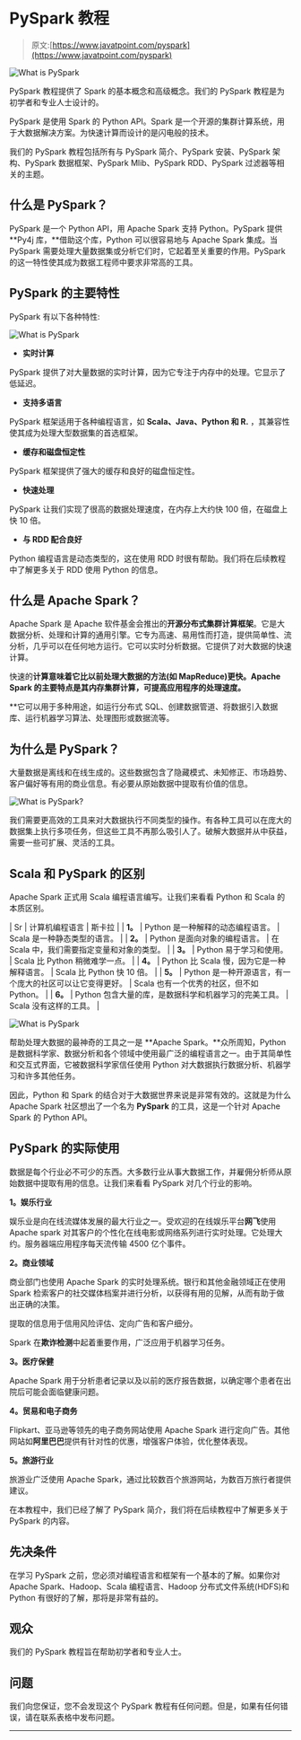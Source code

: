 # PySpark 教程

> 原文:[https://www.javatpoint.com/pyspark](https://www.javatpoint.com/pyspark)

![What is PySpark](../Images/f50c2516c59c4a4243e7bb961921a082.png)

PySpark 教程提供了 Spark 的基本概念和高级概念。我们的 PySpark 教程是为初学者和专业人士设计的。

PySpark 是使用 Spark 的 Python API。Spark 是一个开源的集群计算系统，用于大数据解决方案。为快速计算而设计的是闪电般的技术。

我们的 PySpark 教程包括所有与 PySpark 简介、PySpark 安装、PySpark 架构、PySpark 数据框架、PySpark Mlib、PySpark RDD、PySpark 过滤器等相关的主题。

## 什么是 PySpark？

PySpark 是一个 Python API，用 Apache Spark 支持 Python。PySpark 提供 **Py4j 库，**借助这个库，Python 可以很容易地与 Apache Spark 集成。当 PySpark 需要处理大量数据集或分析它们时，它起着至关重要的作用。PySpark 的这一特性使其成为数据工程师中要求非常高的工具。

## PySpark 的主要特性

PySpark 有以下各种特性:

![What is PySpark](../Images/f978e8820d2dd3896914b6711cd6b1a3.png)

*   **实时计算**

PySpark 提供了对大量数据的实时计算，因为它专注于内存中的处理。它显示了低延迟。

*   **支持多语言**

PySpark 框架适用于各种编程语言，如 **Scala、Java、Python 和 R.** ，其兼容性使其成为处理大型数据集的首选框架。

*   **缓存和磁盘恒定性**

PySpark 框架提供了强大的缓存和良好的磁盘恒定性。

*   **快速处理**

PySpark 让我们实现了很高的数据处理速度，在内存上大约快 100 倍，在磁盘上快 10 倍。

*   **与 RDD 配合良好**

Python 编程语言是动态类型的，这在使用 RDD 时很有帮助。我们将在后续教程中了解更多关于 RDD 使用 Python 的信息。

## 什么是 Apache Spark？

Apache Spark 是 Apache 软件基金会推出的**开源分布式集群计算框架**。它是大数据分析、处理和计算的通用引擎。它专为高速、易用性而打造，提供简单性、流分析，几乎可以在任何地方运行。它可以实时分析数据。它提供了对大数据的快速计算。

快速的**计算意味着它比以前处理大数据的方法(如 **MapReduce)更快。**Apache Spark 的主要特点是其**内存集群**计算，可提高应用程序的处理速度。**

 **它可以用于多种用途，如运行分布式 SQL、创建数据管道、将数据引入数据库、运行机器学习算法、处理图形或数据流等。

## 为什么是 PySpark？

大量数据是离线和在线生成的。这些数据包含了隐藏模式、未知修正、市场趋势、客户偏好等有用的商业信息。有必要从原始数据中提取有价值的信息。

![What is PySpark?](../Images/104b7823f400342b87bbe70b588643a9.png)

我们需要更高效的工具来对大数据执行不同类型的操作。有各种工具可以在庞大的数据集上执行多项任务，但这些工具不再那么吸引人了。破解大数据并从中获益，需要一些可扩展、灵活的工具。

## Scala 和 PySpark 的区别

Apache Spark 正式用 Scala 编程语言编写。让我们来看看 Python 和 Scala 的本质区别。

| Sr | 计算机编程语言 | 斯卡拉 |
| **1。** | Python 是一种解释的动态编程语言。 | Scala 是一种静态类型的语言。 |
| **2。** | Python 是面向对象的编程语言。 | 在 Scala 中，我们需要指定变量和对象的类型。 |
| **3。** | Python 易于学习和使用。 | Scala 比 Python 稍微难学一点。 |
| **4。** | Python 比 Scala 慢，因为它是一种解释语言。 | Scala 比 Python 快 10 倍。 |
| **5。** | Python 是一种开源语言，有一个庞大的社区可以让它变得更好。 | Scala 也有一个优秀的社区，但不如 Python。 |
| **6。** | Python 包含大量的库，是数据科学和机器学习的完美工具。 | Scala 没有这样的工具。 |

![What is PySpark](../Images/67bc2b5ea476dad75c9db7c025d091fd.png)

帮助处理大数据的最神奇的工具之一是 **Apache Spark。**众所周知，Python 是数据科学家、数据分析和各个领域中使用最广泛的编程语言之一。由于其简单性和交互式界面，它被数据科学家信任使用 Python 对大数据执行数据分析、机器学习和许多其他任务。

因此，Python 和 Spark 的结合对于大数据世界来说是非常有效的。这就是为什么 Apache Spark 社区想出了一个名为 **PySpark** 的工具，这是一个针对 Apache Spark 的 Python API。

## PySpark 的实际使用

数据是每个行业必不可少的东西。大多数行业从事大数据工作，并雇佣分析师从原始数据中提取有用的信息。让我们来看看 PySpark 对几个行业的影响。

**1。娱乐行业**

娱乐业是向在线流媒体发展的最大行业之一。受欢迎的在线娱乐平台**网飞**使用 Apache spark 对其客户的个性化在线电影或网络系列进行实时处理。它处理大约。服务器端应用程序每天流传输 4500 亿个事件。

**2。商业领域**

商业部门也使用 Apache Spark 的实时处理系统。银行和其他金融领域正在使用 Spark 检索客户的社交媒体档案并进行分析，以获得有用的见解，从而有助于做出正确的决策。

提取的信息用于信用风险评估、定向广告和客户细分。

Spark 在**欺诈检测**中起着重要作用，广泛应用于机器学习任务。

**3。医疗保健**

Apache Spark 用于分析患者记录以及以前的医疗报告数据，以确定哪个患者在出院后可能会面临健康问题。

**4。贸易和电子商务**

Flipkart、亚马逊等领先的电子商务网站使用 Apache Spark 进行定向广告。其他网站如**阿里巴巴**提供有针对性的优惠，增强客户体验，优化整体表现。

**5。旅游行业**

旅游业广泛使用 Apache Spark，通过比较数百个旅游网站，为数百万旅行者提供建议。

在本教程中，我们已经了解了 PySpark 简介，我们将在后续教程中了解更多关于 PySpark 的内容。

## 先决条件

在学习 PySpark 之前，您必须对编程语言和框架有一个基本的了解。如果你对 Apache Spark、Hadoop、Scala 编程语言、Hadoop 分布式文件系统(HDFS)和 Python 有很好的了解，那将是非常有益的。

## 观众

我们的 PySpark 教程旨在帮助初学者和专业人士。

## 问题

我们向您保证，您不会发现这个 PySpark 教程有任何问题。但是，如果有任何错误，请在联系表格中发布问题。

* * ***